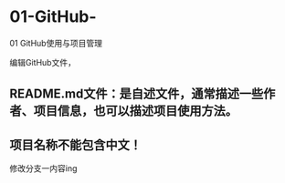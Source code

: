 # 01-GitHub-
01 GitHub使用与项目管理


编辑GitHub文件，

README.md文件：是自述文件，通常描述一些作者、项目信息，也可以描述项目使用方法。
------------------

项目名称不能包含中文！
------------------

修改分支一内容ing

